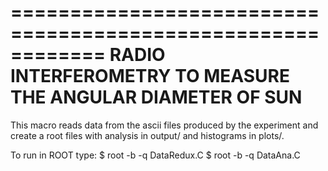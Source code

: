 ============================================================
RADIO INTERFEROMETRY TO MEASURE THE ANGULAR DIAMETER OF SUN
============================================================

This macro reads data from the ascii files produced by the experiment and
create a root files with analysis in output/ and histograms in plots/.

To run in ROOT type:
$ root -b -q DataRedux.C
$ root -b -q DataAna.C

